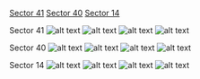 [Sector 41](#sector41)
[Sector 40](#sector40)
[Sector 14](#sector14)

<a name = "sector41"></a>
Sector 41
![alt text](/images/KELT-20_Sector_41/KELT-20_Sector_41_a_TimeSeries.png)
![alt text](/images/KELT-20_Sector_41/KELT-20_Sector_41_b_FoldedLightCurve.png)
![alt text](/images/KELT-20_Sector_41/KELT-20_Sector_41_b_IndividualTransitsWithFit.png)
![alt text](/images/KELT-20_Sector_41/KELT-20_Sector_41_c_TimingResiduals.png)

<a name = "sector40"></a>
Sector 40
![alt text](/images/KELT-20_Sector_40/KELT-20_Sector_40_a_TimeSeries.png)
![alt text](/images/KELT-20_Sector_40/KELT-20_Sector_40_b_FoldedLightCurve.png)
![alt text](/images/KELT-20_Sector_40/KELT-20_Sector_40_b_IndividualTransitsWithFit.png)
![alt text](/images/KELT-20_Sector_40/KELT-20_Sector_40_c_TimingResiduals.png)

<a name = "sector14"></a>
Sector 14
![alt text](/images/KELT-20_Sector_14/KELT-20_Sector_14_a_TimeSeries.png)
![alt text](/images/KELT-20_Sector_14/KELT-20_Sector_14_b_FoldedLightCurve.png)
![alt text](/images/KELT-20_Sector_14/KELT-20_Sector_14_b_IndividualTransitsWithFit.png)
![alt text](/images/KELT-20_Sector_14/KELT-20_Sector_14_c_TimingResiduals.png)

